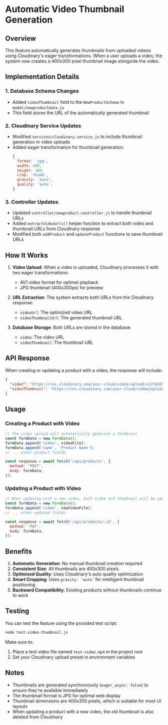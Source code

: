 # Automatic Video Thumbnail Generation

## Overview

This feature automatically generates thumbnails from uploaded videos using Cloudinary's eager transformations. When a user uploads a video, the system now creates a 400x300 pixel thumbnail image alongside the video.

## Implementation Details

### 1. Database Schema Changes

- Added `videoThumbnail` field to the `NewProductSchema` in `model/newproductdata.js`
- This field stores the URL of the automatically generated thumbnail

### 2. Cloudinary Service Updates

- Modified `services/cloudinary.service.js` to include thumbnail generation in video uploads
- Added eager transformation for thumbnail generation:
  ```javascript
  {
    format: 'jpg',
    width: 400,
    height: 300,
    crop: 'thumb',
    gravity: 'auto',
    quality: 'auto',
  }
  ```

### 3. Controller Updates

- Updated `controller/newproduct.controller.js` to handle thumbnail URLs
- Added `extractVideoUrls()` helper function to extract both video and thumbnail URLs from Cloudinary response
- Modified both `addProduct` and `updateProduct` functions to save thumbnail URLs

## How It Works

1. **Video Upload**: When a video is uploaded, Cloudinary processes it with two eager transformations:
   - AV1 video format for optimal playback
   - JPG thumbnail (400x300px) for preview

2. **URL Extraction**: The system extracts both URLs from the Cloudinary response:
   - `videoUrl`: The optimized video URL
   - `videoThumbnailUrl`: The generated thumbnail URL

3. **Database Storage**: Both URLs are stored in the database:
   - `video`: The video URL
   - `videoThumbnail`: The thumbnail URL

## API Response

When creating or updating a product with a video, the response will include:

```json
{
  "video": "https://res.cloudinary.com/your-cloud/video/upload/v1234567890/your-video.mp4",
  "videoThumbnail": "https://res.cloudinary.com/your-cloud/video/upload/v1234567890/your-video.jpg"
}
```

## Usage

### Creating a Product with Video

```javascript
// The video upload will automatically generate a thumbnail
const formData = new FormData();
formData.append('video', videoFile);
formData.append('name', 'Product Name');
// ... other product fields

const response = await fetch('/api/products', {
  method: 'POST',
  body: formData,
});
```

### Updating a Product with Video

```javascript
// When updating with a new video, both video and thumbnail will be updated
const formData = new FormData();
formData.append('video', newVideoFile);
// ... other updated fields

const response = await fetch('/api/products/:id', {
  method: 'PUT',
  body: formData,
});
```

## Benefits

1. **Automatic Generation**: No manual thumbnail creation required
2. **Consistent Size**: All thumbnails are 400x300 pixels
3. **Optimized Quality**: Uses Cloudinary's auto quality optimization
4. **Smart Cropping**: Uses `gravity: 'auto'` for intelligent thumbnail positioning
5. **Backward Compatibility**: Existing products without thumbnails continue to work

## Testing

You can test the feature using the provided test script:

```bash
node test-video-thumbnail.js
```

Make sure to:

1. Place a test video file named `test-video.mp4` in the project root
2. Set your Cloudinary upload preset in environment variables

## Notes

- Thumbnails are generated synchronously (`eager_async: false`) to ensure they're available immediately
- The thumbnail format is JPG for optimal web display
- Thumbnail dimensions are 400x300 pixels, which is suitable for most UI layouts
- When updating a product with a new video, the old thumbnail is also deleted from Cloudinary
